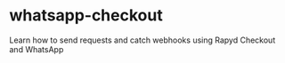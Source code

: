 # whatsapp-checkout
Learn how to send requests and catch webhooks using Rapyd Checkout and WhatsApp
